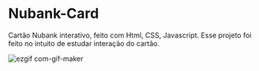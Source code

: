 # Nubank-Card
Cartão Nubank  interativo, feito com Html, CSS, Javascript. Esse projeto foi feito no intuito de estudar interação do cartão.

![ezgif com-gif-maker](https://user-images.githubusercontent.com/96916005/151641747-e77e2dab-6d45-4cf5-8cae-c049adb55cbc.gif)
